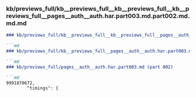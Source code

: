 ### kb/previews_full/kb__previews_full__kb__previews_full__kb__previews_full__pages__auth__auth.har.part003.md.part002.md.md.md

```md
### kb/previews_full/kb__previews_full__kb__previews_full__pages__auth__auth.har.part003.md.part002.md.md

```md
### kb/previews_full/kb__previews_full__pages__auth__auth.har.part003.md.part002.md

```md
### kb/previews_full/pages__auth__auth.har.part003.md (part 002)

```md
9991870672,
        "timings": {
          
```

```

```

```

```
